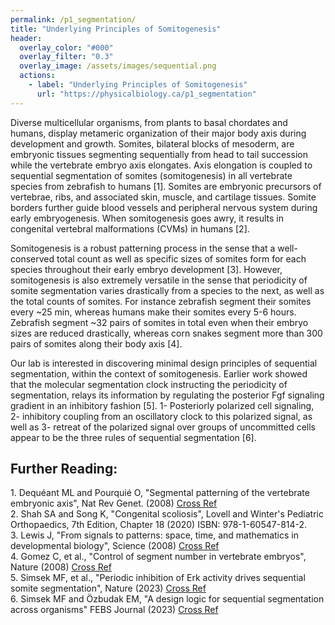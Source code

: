 ```yaml
---
permalink: /p1_segmentation/
title: "Underlying Principles of Somitogenesis"
header:
  overlay_color: "#000"
  overlay_filter: "0.3"
  overlay_image: /assets/images/sequential.png
  actions:
    - label: "Underlying Principles of Somitogenesis"
      url: "https://physicalbiology.ca/p1_segmentation"
---
```

<section>
<p>Diverse multicellular organisms, from plants to basal chordates and humans, display metameric organization of their major body axis during development and growth. Somites, bilateral blocks of mesoderm, are embryonic tissues segmenting sequentially from head to tail succession while the vertebrate embryo axis elongates. Axis elongation is coupled to sequential segmentation of somites (somitogenesis) in all vertebrate species from zebrafish to humans [1]. Somites are embryonic precursors of vertebrae, ribs, and associated skin, muscle, and cartilage tissues. Somite borders further guide blood vessels and peripheral nervous system during early embryogenesis. When somitogenesis goes awry, it results in congenital vertebral malformations (CVMs) in humans [2].
<p>Somitogenesis is a robust patterning process in the sense that a well-conserved total count as well as specific sizes of somites form for each species throughout their early embryo development [3]. However, somitogenesis is also extremely versatile in the sense that periodicity of somite segmentation varies drastically from a species to the next, as well as the total counts of somites. For instance zebrafish segment their somites every ~25 min, whereas humans make their somites every 5-6 hours. Zebrafish segment ~32 pairs of somites in total even when their embryo sizes are reduced drastically, whereas corn snakes segment more than 300 pairs of somites along their body axis [4].
<p>Our lab is interested in discovering minimal design principles of sequential segmentation, within the context of somitogenesis. Earlier work showed that the molecular segmentation clock instructing the periodicity of segmentation, relays its information by regulating the posterior Fgf signaling gradient in an inhibitory fashion [5]. 1- Posteriorly polarized cell signaling, 2- inhibitory coupling from an oscillatory clock to this polarized signal, as well as 3- retreat of the polarized signal over groups of uncommitted cells appear to be the three rules of sequential segmentation [6]. 
</section>
<p>
<h2>Further Reading:</h2>
<p style="margin : 0; padding-top:0;"> 1. Dequéant ML and Pourquié O, "Segmental patterning of the vertebrate embryonic axis", Nat Rev Genet. (2008) <a href="https://www.nature.com/articles/nrg2320" target="_blank" class="button">Cross Ref</a></p>
<p style="margin : 0; padding-top:0;"> 2. Shah SA and Song K, "Congenital scoliosis", Lovell and Winter's Pediatric Orthopaedics, 7th Edition, Chapter 18 (2020) ISBN: 978-1-60547-814-2. </p>
<p style="margin : 0; padding-top:0;"> 3. Lewis J, "From signals to patterns: space, time, and mathematics in developmental biology", Science (2008) <a href="https://www.science.org/doi/10.1126/science.1166154" target="_blank" class="button">Cross Ref</a></p>
<p style="margin : 0; padding-top:0;"> 4. Gomez C, et al., "Control of segment number in vertebrate embryos", Nature (2008) <a href="https://www.nature.com/articles/nature07020" target="_blank" class="button">Cross Ref</a></p>
<p style="margin : 0; padding-top:0;"> 5. Simsek MF, et al., "Periodic inhibition of Erk activity drives sequential somite segmentation", Nature (2023) <a href="https://www.nature.com/articles/s41586-022-05527-x" target="_blank" class="button">Cross Ref</a></p>
<p style="margin : 0; padding-top:0;"> 6. Simsek MF and Özbudak EM, "A design logic for sequential segmentation across organisms" FEBS Journal (2023) <a href="https://febs.onlinelibrary.wiley.com/doi/full/10.1111/febs.16899" target="_blank" class="button">Cross Ref</a></p>		
</p>